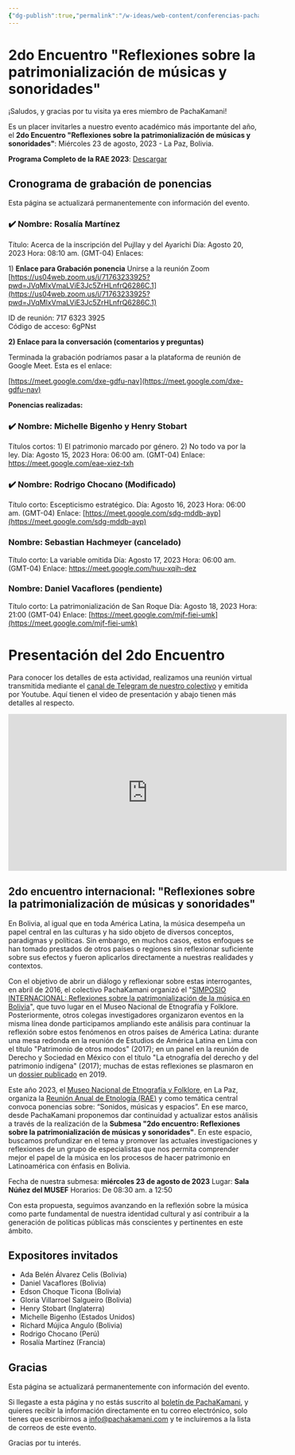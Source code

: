 ```yaml
---
{"dg-publish":true,"permalink":"/w-ideas/web-content/conferencias-pacha-kamani-en-rae-2023/","dgPassFrontmatter":true,"noteIcon":""}
---
```


# 2do Encuentro "Reflexiones sobre la patrimonialización de músicas y sonoridades"

¡Saludos, y gracias por tu visita ya eres miembro de PachaKamani!

Es un placer invitarles a nuestro evento académico más importante del año, el **2do Encuentro "Reflexiones sobre la patrimonialización de músicas y sonoridades"**: Miércoles 23 de agosto, 2023 - La Paz, Bolivia.

**Programa Completo de la RAE 2023**: [Descargar](http://www.musef.org.bo/pdf/rae/Programa_RAE2023.pdf) 
## Cronograma de grabación de ponencias 

Esta página se actualizará permanentemente con información del evento. 
### ✔️ Nombre: Rosalía Martínez
Título: Acerca de la inscripción del Pujllay y del Ayarichi
Día: Agosto 20, 2023
Hora: 08:10 am. (GMT-04)
Enlaces: 

1) **Enlace para Grabación ponencia**
Unirse a la reunión Zoom  
[https://us04web.zoom.us/j/71763233925?pwd=JVqMlxVmaLViE3Jc5ZrHLnfrQ6286C.1](https://us04web.zoom.us/j/71763233925?pwd=JVqMlxVmaLViE3Jc5ZrHLnfrQ6286C.1)  
  
ID de reunión: 717 6323 3925  
Código de acceso: 6gPNst  

**2) Enlace para la conversación (comentarios y preguntas)**

Terminada la grabación podríamos pasar a la plataforma de reunión de Google Meet. Esta es el enlace:

[https://meet.google.com/dxe-gdfu-nav](https://meet.google.com/dxe-gdfu-nav)

**Ponencias realizadas:**
### ✔️ Nombre: Michelle Bigenho y Henry Stobart
Títulos cortos: 1) El patrimonio marcado por género. 2) No todo va por la ley.
Día: Agosto 15, 2023
Hora: 06:00 am. (GMT-04)
Enlace: 
https://meet.google.com/eae-xiez-txh

### ✔️  Nombre: Rodrigo Chocano (Modificado)
Título corto: Escepticismo estratégico.
Día: Agosto 16, 2023
Hora: 06:00 am. (GMT-04)
Enlace: 
[https://meet.google.com/sdg-mddb-ayp](https://meet.google.com/sdg-mddb-ayp)

### Nombre: Sebastian Hachmeyer (cancelado)
Título corto: La variable omitida
Día: Agosto 17, 2023
Hora: 06:00 am. (GMT-04)
Enlace: 
https://meet.google.com/huu-xqih-dez

### Nombre: Daniel Vacaflores (pendiente)
Título corto: La patrimonialización de San Roque
Día: Agosto 18, 2023
Hora: 21:00 (GMT-04)
Enlace: 
[https://meet.google.com/mjf-fiei-umk](https://meet.google.com/mjf-fiei-umk)

# Presentación del 2do Encuentro

Para conocer los detalles de esta actividad, realizamos una reunión virtual transmitida mediante el [canal de Telegram de nuestro colectivo](https://t.me/PachaKamani) y emitida por Youtube. Aquí tienen el video de presentación y abajo tienen más detalles al respecto.

<iframe width="560" height="315" src="https://www.youtube.com/embed/rHtjDtwQgLU" title="YouTube video player" frameborder="0" allow="accelerometer; autoplay; clipboard-write; encrypted-media; gyroscope; picture-in-picture; web-share" allowfullscreen></iframe>

## 2do encuentro internacional: "Reflexiones sobre la patrimonialización de músicas y sonoridades"

En Bolivia, al igual que en toda América Latina, la música desempeña un papel central en las culturas y ha sido objeto de diversos conceptos, paradigmas y políticas. Sin embargo, en muchos casos, estos enfoques se han tomado prestados de otros países o regiones sin reflexionar suficiente sobre sus efectos y fueron aplicarlos directamente a nuestras realidades y contextos.

Con el objetivo de abrir un diálogo y reflexionar sobre estas interrogantes, en abril de 2016, el colectivo PachaKamani organizó el "[SIMPOSIO INTERNACIONAL: Reflexiones sobre la patrimonialización de la música en Bolivia](https://pachakamani.com/blog/simposio-internacional-reflexiones-sobre-la-patrimonializacion-de-la-musica-en-bolivia/)", que tuvo lugar en el Museo Nacional de Etnografía y Folklore. Posteriormente, otros colegas investigadores organizaron eventos en la misma línea donde participamos ampliando este análisis para continuar la reflexión sobre estos fenómenos en otros países de América Latina: durante una mesa redonda en la reunión de Estudios de América Latina en Lima con el título "Patrimonio de otros modos" (2017); en un panel en la reunión de Derecho y Sociedad en México con el título "La etnografía del derecho y del patrimonio indígena" (2017); muchas de estas reflexiones se plasmaron en un [dossier publicado](https://pure.royalholloway.ac.uk/en/publications/del-indigenismo-al-patrimonialismo-una-introducci%C3%B3n-al-dossier-so) en 2019.

Este año 2023, el [Museo Nacional de Etnografía y Folklore](http://www.musef.org.bo/), en La Paz, organiza la [Reunión Anual de Etnología (RAE)](http://www.musef.org.bo/convocatoria-rae-2023) y como temática central convoca ponencias sobre: “Sonidos, músicas y espacios”. En ese marco, desde PachaKamani proponemos dar continuidad y actualizar estos análisis a través de la realización de la **Submesa "2do encuentro: Reflexiones sobre la patrimonialización de músicas y sonoridades"**. En este espacio, buscamos profundizar en el tema y promover las actuales investigaciones y reflexiones de un grupo de especialistas que nos permita comprender mejor el papel de la música en los procesos de hacer patrimonio en Latinoamérica con énfasis en Bolivia. 

Fecha de nuestra submesa: **miércoles 23 de agosto de 2023** 
Lugar: **Sala Núñez del MUSEF**
Horarios: De 08:30 am. a 12:50

Con esta propuesta, seguimos avanzando en la reflexión sobre la música como parte fundamental de nuestra identidad cultural y así contribuir a la generación de políticas públicas más conscientes y pertinentes en este ámbito.

## Expositores invitados 

- Ada Belén Álvarez Celis (Bolivia)
- Daniel Vacaflores (Bolivia)
- Edson Choque Ticona (Bolivia)
- Gloria Villarroel Salgueiro (Bolivia)
- Henry Stobart (Inglaterra)
- Michelle Bigenho (Estados Unidos)
- Richard Mújica Angulo (Bolivia)
- Rodrigo Chocano (Perú)
- Rosalía Martínez (Francia)
## Gracias

Esta página se actualizará permanentemente con información del evento. 

Si llegaste a esta página y no estás suscrito al [boletín de PachaKamani](https://pachakamani.com/correo/), y quieres recibir la información directamente en tu correo electrónico, solo tienes que escribirnos a info@pachakamani.com y te incluiremos a la lista de correos de este evento. 

Gracias por tu interés. 
